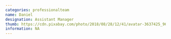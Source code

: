 ```yaml
---
categories: professionalteam
name: Daniel
designation: Assistant Manager
thumb: https://cdn.pixabay.com/photo/2018/08/28/12/41/avatar-3637425_960_720.png
information: NA
---
```

